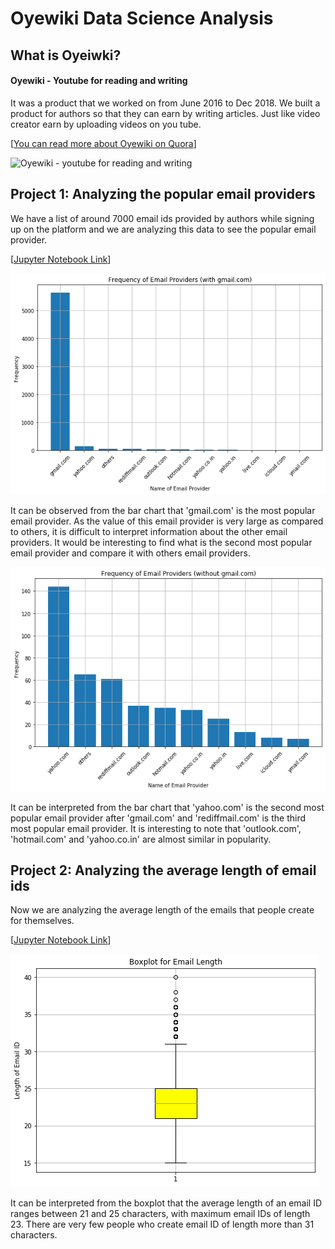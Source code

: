 # Oyewiki Data Science Analysis
  
## What is Oyeiwki?
#### Oyewiki - Youtube for reading and writing

It was a product that we worked on from June 2016 to Dec 2018. 
We built a product for authors so that they can earn by writing articles. Just like video creator earn by uploading videos on you tube.

[[You can read more about Oyewiki on Quora](https://www.quora.com/search?q=oyewiki)]

![Oyewiki - youtube for reading and writing](https://qph.fs.quoracdn.net/main-qimg-753cc4a2173d162881f15abe2e862ca4)

## Project 1: Analyzing the popular email providers 
We have a list of around 7000 email ids provided by authors while signing up on the platform and we are analyzing this data to see the popular email provider. 

[[Jupyter Notebook Link](https://github.com/chetnakhanna16/oyewiki_ds_analysis/blob/master/email_list_analysis.ipynb)]

![Frequency of Email Providers (with gmail.com)](https://github.com/chetnakhanna16/oyewiki_ds_analysis/blob/master/img/barchart_email.png)

It can be observed from the bar chart that 'gmail.com' is the most popular email provider. As the value of this email provider is very large as compared to others, it is difficult to interpret information about the other email providers. It would be interesting to find what is the second most popular email provider and compare it with others email providers.

![Frequency of Email Providers (without gmail.com)](https://github.com/chetnakhanna16/oyewiki_ds_analysis/blob/master/img/barchart_email_no_gamil.png)

It can be interpreted from the bar chart that 'yahoo.com' is the second most popular email provider after 'gmail.com' and 'rediffmail.com' is the third most popular email provider. It is interesting to note that 'outlook.com', 'hotmail.com' and 'yahoo.co.in' are almost similar in popularity.

## Project 2: Analyzing the average length of email ids 

Now we are analyzing the average length of the emails that people create for themselves.

[[Jupyter Notebook Link](https://github.com/chetnakhanna16/oyewiki_ds_analysis/blob/master/email_list_analysis.ipynb)]

![Boxplot for Email Length](https://github.com/chetnakhanna16/oyewiki_ds_analysis/blob/master/img/boxplot_email.png)

It can be interpreted from the boxplot that the average length of an email ID ranges between 21 and 25 characters, with maximum email IDs of length 23. There are very few people who create email ID of length more than 31 characters.
